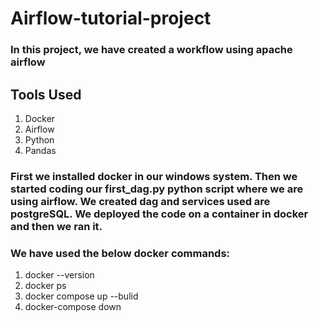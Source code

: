 ﻿# Airflow-tutorial-project

### In this project, we have created a workflow using apache airflow

## Tools Used
1. Docker
2. Airflow
3. Python
4. Pandas

### First we installed docker in our windows system. Then we started coding our first_dag.py python script where we are using airflow. We created dag and services used are postgreSQL. We deployed the code on a container in docker and then we ran it.

### We have used the below docker commands:
1. docker --version
2. docker ps
3. docker compose up --bulid
4. docker-compose down
